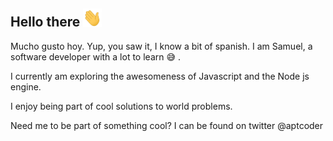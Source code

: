 ## Hello there <img src="https://github.com/Aptcoder/Aptcoder/blob/master/Hello%20there.gif" width="30px" />

<!--
**Aptcoder/Aptcoder** is a ✨ _special_ ✨ repository because its `README.md` (this file) appears on your GitHub profile.

Here are some ideas to get you started:

- 🔭 I’m currently working on ...
- 🌱 I’m currently learning ...
- 👯 I’m looking to collaborate on ...
- 🤔 I’m looking for help with ...
- 💬 Ask me about ...
- 📫 How to reach me: ...
- 😄 Pronouns: ...
- ⚡ Fun fact: ...
-->
 Mucho gusto hoy. Yup, you saw it, I know a bit of spanish. I am Samuel, a software developer with a lot to learn :sweat_smile: . 
 
 I currently am exploring the awesomeness of Javascript and the Node js engine.
 
 I enjoy being part of cool solutions to world problems.
 
 Need me to be part of something cool? I can be found on twitter @aptcoder 
